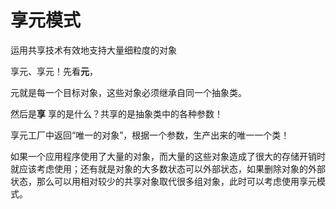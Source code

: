 # 享元模式

运用共享技术有效地支持大量细粒度的对象

享元、享元！先看**元**，

元就是每一个目标对象，这些对象必须继承自同一个抽象类。

然后是**享**
享的是什么？共享的是抽象类中的各种参数！

享元工厂中返回“唯一的对象”，根据一个参数，生产出来的唯一一个类！


如果一个应用程序使用了大量的对象，而大量的这些对象造成了很大的存储开销时就应该考虑使用；还有就是对象的大多数状态可以外部状态，如果删除对象的外部状态，那么可以用相对较少的共享对象取代很多组对象，此时可以考虑使用享元模式。